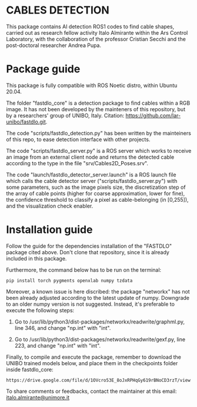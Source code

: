 # CABLES DETECTION
This package contains AI detection ROS1 codes to find cable shapes, carried out as research fellow activity Italo Almirante within the Ars Control Laboratory, with the collaboration of the professor Cristian Secchi and the post-doctoral researcher Andrea Pupa.

# Package guide

This package is fully compatible with ROS Noetic distro, within Ubuntu 20.04.

The folder "fastdlo_core" is a detection package to find cables within a RGB image. It has not been developed by the mainteners of this repository, but by a researchers' group of UNIBO, Italy.
Citation: https://github.com/lar-unibo/fastdlo.git.

The code "scripts/fastdlo_detection.py" has been written by the mainteiners of this repo, to ease detection interface with other projects.

The code "scripts/fastdlo_server.py" is a ROS server which works to receive an image from an external client node and returns the detected cable according to the type in the file "srv/Cables2D_Poses.srv".

The code "launch/fastdlo_detector_server.launch" is a ROS launch file which calls the cable detector server ("scripts/fastdlo_server.py") with some parameters, such as the image pixels size, the discretization step of the array of cable points (higher for coarse approximation, lower for fine), the confidence threshold to classify a pixel as cable-belonging (in [0,255]), and the visualization check enabler. 

# Installation guide

Follow the guide for the dependencies installation of the "FASTDLO" package cited above. Don't clone that repository, since it is already included in this package.

Furthermore, the command below has to be run on the terminal:

    pip install torch pygments openxlab numpy tzdata

Moreover, a known issue is here discribed: the package "networkx" has not been already adjusted according to the latest update of numpy. Downgrade to an older numpy version is not suggested. Instead, it's preferable to execute the following steps:

1. Go to /usr/lib/python3/dist-packages/networkx/readwrite/graphml.py, line 346, and change "np.int" with "int".

2. Go to /usr/lib/python3/dist-packages/networkx/readwrite/gexf.py, line 223, and change "np.int" with "int".

Finally, to compile and execute the package, remember to download the UNIBO trained models below, and place them in the checkpoints folder inside fastdlo_core:

    https://drive.google.com/file/d/1OVcro53E_8oJxRPHqGy619rBNoCD3rzT/view

To share comments or feedbacks, contact the maintainer at this email: italo.almirante@unimore.it